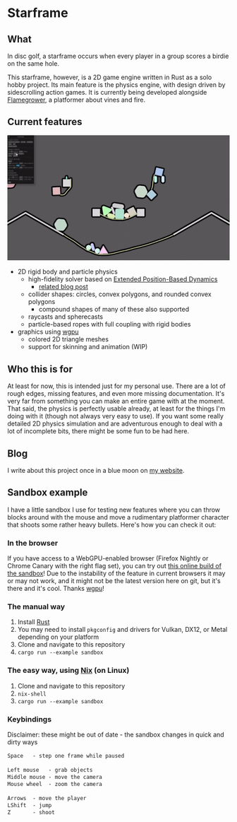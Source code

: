 # Starframe

## What

In disc golf, a starframe occurs when every player in a group scores a birdie
on the same hole.

This starframe, however, is a 2D game engine written in Rust as a solo hobby
project. Its main feature is the physics engine, with design driven by
sidescrolling action games. It is currently being developed alongside
[Flamegrower](https://github.com/MoleTrooper/flamegrower), a platformer
about vines and fire.

## Current features

![Current state of graphics and physics](demo.gif)

- 2D rigid body and particle physics
  - high-fidelity solver based on [Extended Position-Based Dynamics][xpbd]
    - [related blog post](https://molentum.me/blog/starframe-constraints/)
  - collider shapes: circles, convex polygons, and rounded convex polygons
    - compound shapes of many of these also supported
  - raycasts and spherecasts
  - particle-based ropes with full coupling with rigid bodies
- graphics using [wgpu]
  - colored 2D triangle meshes
  - support for skinning and animation (WIP)

## Who this is for

At least for now, this is intended just for my personal use.
There are a lot of rough edges, missing features,
and even more missing documentation. 
It's very far from something you can make an entire game with at the moment. 
That said, the physics is perfectly usable already,
at least for the things I'm doing with it
(though not always very easy to use).
If you want some really detailed 2D physics simulation
and are adventurous enough to deal with a lot of incomplete bits,
there might be some fun to be had here.

## Blog

I write about this project once in a blue moon on [my website](https://molentum.me/blog/).

## Sandbox example

I have a little sandbox I use for testing new features where you can throw
blocks around with the mouse and move a rudimentary platformer character that
shoots some rather heavy bullets. Here's how you can check it out:

### In the browser

If you have access to a WebGPU-enabled browser (Firefox Nightly or Chrome Canary
with the right flag set), you can try out [this online build of the sandbox](https://molentum.me/sandbox/)!
Due to the instability of the feature in current browsers it may or may not work,
and it might not be the latest version here on git, but it's there and it's cool.
Thanks [wgpu]!

### The manual way

1. Install [Rust](https://www.rust-lang.org/learn/get-started)
2. You may need to install `pkgconfig` and drivers for Vulkan, DX12, or Metal
   depending on your platform
3. Clone and navigate to this repository
4. `cargo run --example sandbox`

### The easy way, using [Nix](https://nixos.org/nix/) (on Linux)

1. Clone and navigate to this repository
2. `nix-shell`
3. `cargo run --example sandbox`

### Keybindings

Disclaimer: these might be out of date - the sandbox changes in quick and
dirty ways

```text
Space   - step one frame while paused

Left mouse   - grab objects
Middle mouse - move the camera
Mouse wheel  - zoom the camera

Arrows  - move the player
LShift  - jump
Z       - shoot
```

[xpbd]: https://matthias-research.github.io/pages/publications/PBDBodies.pdf
[wgpu]: https://github.com/gfx-rs/wgpu-rs
